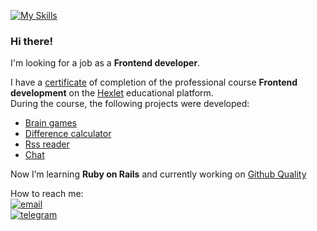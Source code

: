 [![My Skills](https://skills.thijs.gg/icons?i=cpp,nodejs,react,ruby,rails)](https://skills.thijs.gg)

### Hi there!

I'm looking for a job as a **Frontend developer**.

I have a [certificate](https://drive.google.com/file/d/1Ba_owkoangvVLHdxzGA-JQFopf9IPNT1/preview) of completion of the professional course **Frontend development** on the [Hexlet](https://hexlet.io/) educational platform.  
During the course, the following projects were developed:
- [Brain games](https://github.com/maddbuzz/frontend-project-lvl1)
- [Difference calculator](https://github.com/maddbuzz/frontend-project-46)
- [Rss reader](https://github.com/maddbuzz/frontend-project-11)
- [Chat](https://github.com/maddbuzz/frontend-project-12)

Now I’m learning **Ruby on Rails** and currently working on [Github Quality](https://github.com/maddbuzz/rails-project-66)

How to reach me:  
[![email](https://img.shields.io/badge/-Gmail-c14438?style=for-the-badge&logo=Gmail&logoColor=white)](mailto:maddbuzz@gmail.com)  
[![telegram](https://img.shields.io/badge/-telegram-0088cc?style=for-the-badge&logo=telegram&logoColor=white)](https://t.me/m4dd6u22)
  
<!--
**maddbuzz/maddbuzz** is a ✨ _special_ ✨ repository because its `README.md` (this file) appears on your GitHub profile.
-->
